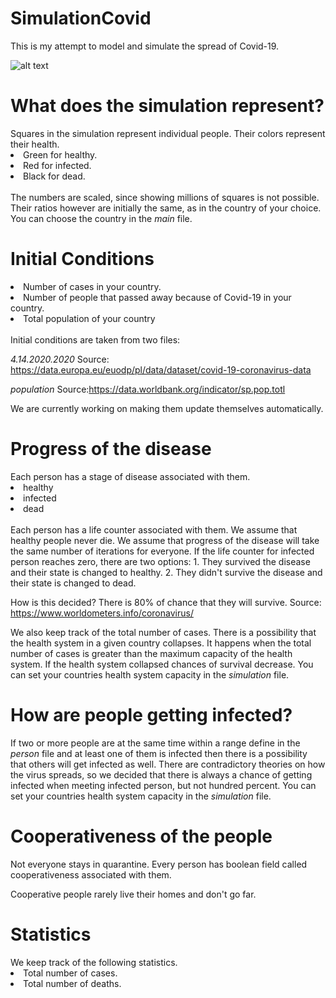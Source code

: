 # SimulationCovid
This is my attempt to model and simulate the spread of Covid-19.

![alt text](https://github.com/djeada/SimulationCovid/blob/master/CovidSimulation/img/Capture.PNG)

<h1>What does the simulation represent?</h1>
Squares in the simulation represent individual people.
Their colors represent their health.
<li>Green for healthy.</li>
<li>Red for infected.</li>
<li>Black for dead.</li>

</br>
The numbers are scaled, since showing millions of squares is not possible. 
Their ratios however are initially the same, as in the country of your choice.
You can choose the country in the <i>main</i> file.

<h1>Initial Conditions</h1>
<li>Number of cases in your country.</li>
<li>Number of people that passed away because of Covid-19 in your country.</li>
<li>Total population of your country</li>

</br>
Initial conditions are taken from two files:

<i>4.14.2020.2020</i>
Source: https://data.europa.eu/euodp/pl/data/dataset/covid-19-coronavirus-data

<i>population</i>
Source:https://data.worldbank.org/indicator/sp.pop.totl

We are currently working on making them update themselves automatically.

<h1>Progress of the disease</h1>
Each person has a stage of disease associated with them.
<li>healthy</li>
<li>infected</li>
<li>dead</li>

</br>
Each person has a life counter associated with them.
We assume that healthy people never die.
We assume that progress of the disease will take the same number of iterations for everyone.
If the life counter for infected person reaches zero, there are two options:
1. They survived the disease and their state is changed to healthy.
2. They didn't survive the disease and their state is changed to dead.

How is this decided?
There is 80% of chance that they will survive. 
Source: https://www.worldometers.info/coronavirus/

We also keep track of the total number of cases. 
There is a possibility that the health system in a given country collapses.
It happens when the total number of cases is greater than the maximum capacity of the health system.
If the health system collapsed chances of survival decrease.
You can set your countries health system capacity in the <i>simulation</i> file.

<h1>How are people getting infected?</h1>
If two or more people are at the same time within a range define in the <i>person</i> file
and at least one of them is infected then there is a possibility that others will get infected as well.
There are contradictory theories on how the virus spreads, so we decided that there is always a chance
of getting infected when meeting infected person, but not hundred percent.
You can set your countries health system capacity in the <i>simulation</i> file.

<h1>Cooperativeness of the people</h1>
Not everyone stays in quarantine.
Every person has boolean field called cooperativeness associated with them.

Cooperative people rarely live their homes and don't go far.

<h1>Statistics</h1>
We keep track of the following statistics.
<li>Total number of cases.</li>
<li>Total number of deaths.</li>
